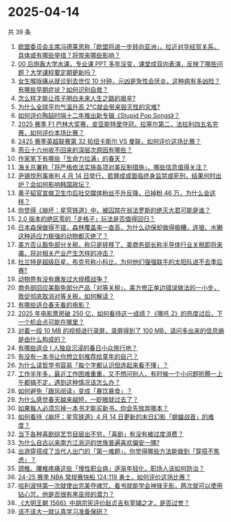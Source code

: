 # 2025-04-14

共 39 条

<!-- BEGIN ZHIHUVIDEO -->
<!-- 最后更新时间 Mon Apr 14 2025 13:09:35 GMT+0800 (China Standard Time) -->
1. [欧盟委员会主席冯德莱恩称「欧盟将进一步转向亚洲」，拉近对华经贸关系，具体或有哪些举措？将带来哪些影响？](https://www.zhihu.com/question/1895019228760860465)
1. [00 后炮轰大学水课，专业课 PPT 多年没变，课堂成双向表演，反映了哪些问题？大学课程要定期更新吗？](https://www.zhihu.com/question/1894872206225404089)
1. [女生喉咙痛从就诊到去世仅 10 分钟，元凶是急性会厌炎，这种病有多凶险？有哪些早期症状？如何识别自救？](https://www.zhihu.com/question/1894669033174954110)
1. [怎么样才能让孩子明白未来人生之路的艰辛?](https://www.zhihu.com/question/1893954859050456420)
1. [为什么全球平均气温升高 2℃就会带来毁灭性的灾难?](https://www.zhihu.com/question/298312552)
1. [如何评价陶喆时隔十二年推出新专辑《Stupid Pop Songs》？](https://www.zhihu.com/question/1894345233879257504)
1. [2025 赛季 F1 巴林大奖赛，皮亚斯特里夺冠，拉塞尔第二，法拉利四五名完赛，如何评价本场比赛？](https://www.zhihu.com/question/1895013371365012683)
1. [2425 赛季英超联赛第 32 轮纽卡斯尔 VS 曼联，如何评价这场比赛？](https://www.zhihu.com/question/1894895282954696669)
1. [燕云十六州收不回来的深层次原因有哪些？](https://www.zhihu.com/question/650341391)
1. [作家笔下有哪些「生命力拉满」的春天？](https://www.zhihu.com/question/15751329905)
1. [海关总署称「将严格依法实施各项对美反制措施」，哪些信息值得关注？](https://www.zhihu.com/question/1895062902764966844)
1. [尹锡悦刑事审判 4 月 14 日举行，若罪成或面临终身监禁或死刑，结果何时出炉？会如何影响韩国政坛？](https://www.zhihu.com/question/1894699766291592243)
1. [黄子韬官宣做卫生巾后社交媒体粉丝不升反降，已掉粉 46 万，为什么会这样？](https://www.zhihu.com/question/1894739370667373766)
1. [你觉得《崩坏：星穹铁道》中，被囚禁在翁法罗斯的绝灭大君可能是谁？](https://www.zhihu.com/question/1894806678303662382)
1. [2.0 版本的绝区零的「走格子」玩法是否值得回归？](https://www.zhihu.com/question/1895037385219216628)
1. [日本森保做得不错，森林覆盖率一直高，为什么动保却做得极糟，连狼、水獭这种适应力极强的动物都灭绝了？](https://www.zhihu.com/question/1893951873700041144)
1. [美方否认豁免部分关税，称只是转移了，美商务部长称半导体行业关税即将来袭，将对相关产业产生怎样的冲击？](https://www.zhihu.com/question/1895042326759433700)
1. [杜兰特是超级巨星，布克号称小科比，为何他们强强联手的太阳队进不去季后赛?](https://www.zhihu.com/question/1893769334024799924)
1. [动物界有没有爆发过大规模战争？](https://www.zhihu.com/question/21729114)
1. [商务部回应美豁免部分产品「对等关税」，美方修正单边错误做法的一小步，敦促彻底取消对等关税，如何解读？](https://www.zhihu.com/question/1894830232600537020)
1. [有哪些适合春天看的电影？](https://www.zhihu.com/question/15751388459)
1. [2025 年电影票房破 250 亿，如何看待这一成绩？《哪吒 2》的热度过后，下一个机会点可能在哪里？](https://www.zhihu.com/question/1894452281480545697)
1. [对着一段 10 MB 的视频进行录屏，录屏得到了 100 MB，请问多出来的信息熵是由什么构成的？](https://www.zhihu.com/question/661083527)
1. [有哪些适合 I 人独自沉浸的春日小众旅行地？](https://www.zhihu.com/question/1888635188122218817)
1. [有没有一本书让你想立刻推荐给童年的自己？](https://www.zhihu.com/question/1892360933055096233)
1. [为什么读哲学书容易「每个字都认识但连起来看不懂」？](https://www.zhihu.com/question/1894017967324361555)
1. [工作半年多，最近工作困难重重，又不想问别人，有时候一个小问题折腾一上午都搞不定，遇到这种情况该怎么办？](https://www.zhihu.com/question/1894421240426500108)
1. [如何避免「跟风阅读」变成「暴饮暴食」？](https://www.zhihu.com/question/1891120387342951714)
1. [为什么感觉春天越来越短，一眨眼就过去了？](https://www.zhihu.com/question/15667464024)
1. [如果每人必须忘掉一本书才能买新书，你会先放弃哪本？](https://www.zhihu.com/question/1893249178458617222)
1. [如何看待《崩坏：星穹铁道》4 月 14 日更新的末日幻影「螟蝗战首」的难度？](https://www.zhihu.com/question/1895006879027003809)
1. [当下各种喜剧综艺节目层出不穷，「喜剧」有没有被过度消费？](https://www.zhihu.com/question/1892903924140331283)
1. [为什么自古以来南方江浙沪的世族普遍喜欢偏安一隅?](https://www.zhihu.com/question/1894692281623241050)
1. [出游穿搭成了当代人出门的「第一难题」，你觉得哪些方法能做到「穿搭不焦虑」？](https://www.zhihu.com/question/1894861706502570083)
1. [颈椎、腰椎疼痛这些「慢性职业病」逐渐年轻化，职场人该如何防治？](https://www.zhihu.com/question/1893721507756242729)
1. [24-25 赛季 NBA 常规赛快船 124:119 勇士，如何评价这场比赛？](https://www.zhihu.com/question/1894959251874632956)
1. [哈利波特第一次就使出完美夺魂咒，看书就能学会神锋无影，两次就可以使用钻心咒，他是否很有黑巫师的潜力？](https://www.zhihu.com/question/12529898156)
1. [《大明王朝 1566》中胡宗宪评价赵贞吉有宰辅之才，是否过誉？](https://www.zhihu.com/question/1893430705373025403)
1. [该不该大一就认真学习准备保研？](https://www.zhihu.com/question/15510376936)
<!-- END ZHIHUVIDEO -->
